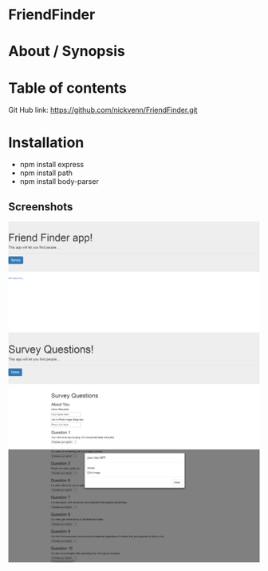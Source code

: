 # FriendFinder
# About / Synopsis



# Table of contents

Git Hub link: https://github.com/nickvenn/FriendFinder.git

# Installation

- npm install express
- npm install path
- npm install body-parser

## Screenshots
![Screenshot](home.jpg)
![Screenshot](survey.jpg)
![Screenshot](submit.jpg)
